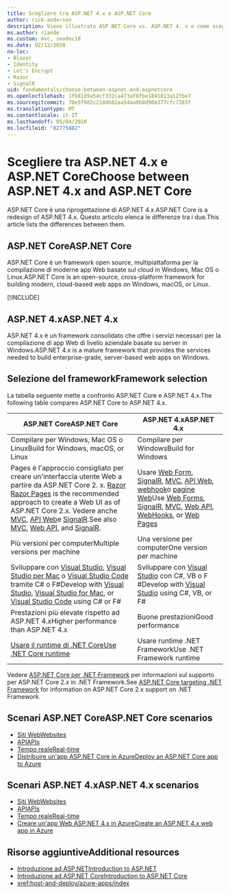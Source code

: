 ```yaml
---
title: Scegliere tra ASP.NET 4.x e ASP.NET Core
author: rick-anderson
description: Viene illustrato ASP.NET Core vs. ASP.NET 4. x e come scegliere tra di essi.
ms.author: riande
ms.custom: mvc, seodec18
ms.date: 02/12/2020
no-loc:
- Blazor
- Identity
- Let's Encrypt
- Razor
- SignalR
uid: fundamentals/choose-between-aspnet-and-aspnetcore
ms.openlocfilehash: 1fb81d5a54cf332ca473af8fbe1841813a127be7
ms.sourcegitcommit: 70e5f982c218db82aa54aa8b8d96b377cfc7283f
ms.translationtype: MT
ms.contentlocale: it-IT
ms.lasthandoff: 05/04/2020
ms.locfileid: "82775882"
---
```

# <a name="choose-between-aspnet-4x-and-aspnet-core"></a><span data-ttu-id="87f3d-103">Scegliere tra ASP.NET 4.x e ASP.NET Core</span><span class="sxs-lookup"><span data-stu-id="87f3d-103">Choose between ASP.NET 4.x and ASP.NET Core</span></span>

<span data-ttu-id="87f3d-104">ASP.NET Core è una riprogettazione di ASP.NET 4.x.</span><span class="sxs-lookup"><span data-stu-id="87f3d-104">ASP.NET Core is a redesign of ASP.NET 4.x.</span></span> <span data-ttu-id="87f3d-105">Questo articolo elenca le differenze tra i due.</span><span class="sxs-lookup"><span data-stu-id="87f3d-105">This article lists the differences between them.</span></span>

## <a name="aspnet-core"></a><span data-ttu-id="87f3d-106">ASP.NET Core</span><span class="sxs-lookup"><span data-stu-id="87f3d-106">ASP.NET Core</span></span>

<span data-ttu-id="87f3d-107">ASP.NET Core è un framework open source, multipiattaforma per la compilazione di moderne app Web basate sul cloud in Windows, Mac OS o Linux.</span><span class="sxs-lookup"><span data-stu-id="87f3d-107">ASP.NET Core is an open-source, cross-platform framework for building modern, cloud-based web apps on Windows, macOS, or Linux.</span></span>

[!INCLUDE[](~/includes/benefits.md)]

## <a name="aspnet-4x"></a><span data-ttu-id="87f3d-108">ASP.NET 4.x</span><span class="sxs-lookup"><span data-stu-id="87f3d-108">ASP.NET 4.x</span></span>

<span data-ttu-id="87f3d-109">ASP.NET 4.x è un framework consolidato che offre i servizi necessari per la compilazione di app Web di livello aziendale basate su server in Windows.</span><span class="sxs-lookup"><span data-stu-id="87f3d-109">ASP.NET 4.x is a mature framework that provides the services needed to build enterprise-grade, server-based web apps on Windows.</span></span>

## <a name="framework-selection"></a><span data-ttu-id="87f3d-110">Selezione del framework</span><span class="sxs-lookup"><span data-stu-id="87f3d-110">Framework selection</span></span>

<span data-ttu-id="87f3d-111">La tabella seguente mette a confronto ASP.NET Core e ASP.NET 4.x.</span><span class="sxs-lookup"><span data-stu-id="87f3d-111">The following table compares ASP.NET Core to ASP.NET 4.x.</span></span>

| <span data-ttu-id="87f3d-112">ASP.NET Core</span><span class="sxs-lookup"><span data-stu-id="87f3d-112">ASP.NET Core</span></span> | <span data-ttu-id="87f3d-113">ASP.NET 4.x</span><span class="sxs-lookup"><span data-stu-id="87f3d-113">ASP.NET 4.x</span></span> |
|---|---|
|<span data-ttu-id="87f3d-114">Compilare per Windows, Mac OS o Linux</span><span class="sxs-lookup"><span data-stu-id="87f3d-114">Build for Windows, macOS, or Linux</span></span>|<span data-ttu-id="87f3d-115">Compilare per Windows</span><span class="sxs-lookup"><span data-stu-id="87f3d-115">Build for Windows</span></span>|
|<span data-ttu-id="87f3d-116">Pages è l'approccio consigliato per creare un'interfaccia utente Web a partire da ASP.NET Core 2. x. [ Razor ](xref:razor-pages/index)</span><span class="sxs-lookup"><span data-stu-id="87f3d-116">[Razor Pages](xref:razor-pages/index) is the recommended approach to create a Web UI as of ASP.NET Core 2.x.</span></span> <span data-ttu-id="87f3d-117">Vedere anche [MVC](xref:mvc/overview), [API Web](xref:tutorials/first-web-api)e [SignalR](xref:signalr/introduction).</span><span class="sxs-lookup"><span data-stu-id="87f3d-117">See also [MVC](xref:mvc/overview), [Web API](xref:tutorials/first-web-api), and [SignalR](xref:signalr/introduction).</span></span>|<span data-ttu-id="87f3d-118">Usare [Web Form](/aspnet/web-forms), [SignalR](/aspnet/signalr), [MVC](/aspnet/mvc), [API Web](/aspnet/web-api/), [webhook](/aspnet/webhooks/)o [pagine Web](/aspnet/web-pages)</span><span class="sxs-lookup"><span data-stu-id="87f3d-118">Use [Web Forms](/aspnet/web-forms), [SignalR](/aspnet/signalr), [MVC](/aspnet/mvc), [Web API](/aspnet/web-api/), [WebHooks](/aspnet/webhooks/), or [Web Pages](/aspnet/web-pages)</span></span>|
|<span data-ttu-id="87f3d-119">Più versioni per computer</span><span class="sxs-lookup"><span data-stu-id="87f3d-119">Multiple versions per machine</span></span>|<span data-ttu-id="87f3d-120">Una versione per computer</span><span class="sxs-lookup"><span data-stu-id="87f3d-120">One version per machine</span></span>|
|<span data-ttu-id="87f3d-121">Sviluppare con [Visual Studio](https://visualstudio.microsoft.com/vs/), [Visual Studio per Mac](https://visualstudio.microsoft.com/vs/mac/) o [Visual Studio Code](https://code.visualstudio.com/) tramite C# o F#</span><span class="sxs-lookup"><span data-stu-id="87f3d-121">Develop with [Visual Studio](https://visualstudio.microsoft.com/vs/), [Visual Studio for Mac](https://visualstudio.microsoft.com/vs/mac/), or [Visual Studio Code](https://code.visualstudio.com/) using C# or F#</span></span>|<span data-ttu-id="87f3d-122">Sviluppare con [Visual Studio](https://visualstudio.microsoft.com/vs/) con C#, VB o F #</span><span class="sxs-lookup"><span data-stu-id="87f3d-122">Develop with [Visual Studio](https://visualstudio.microsoft.com/vs/) using C#, VB, or F#</span></span>|
|<span data-ttu-id="87f3d-123">Prestazioni più elevate rispetto ad ASP.NET 4.x</span><span class="sxs-lookup"><span data-stu-id="87f3d-123">Higher performance than ASP.NET 4.x</span></span>|<span data-ttu-id="87f3d-124">Buone prestazioni</span><span class="sxs-lookup"><span data-stu-id="87f3d-124">Good performance</span></span>|
|[<span data-ttu-id="87f3d-125">Usare il runtime di .NET Core</span><span class="sxs-lookup"><span data-stu-id="87f3d-125">Use .NET Core runtime</span></span>](/dotnet/standard/choosing-core-framework-server)|<span data-ttu-id="87f3d-126">Usare runtime .NET Framework</span><span class="sxs-lookup"><span data-stu-id="87f3d-126">Use .NET Framework runtime</span></span>|

<span data-ttu-id="87f3d-127">Vedere [ASP.NET Core per .NET Framework](xref:index#target-framework) per informazioni sul supporto per ASP.NET Core 2.x in .NET Framework.</span><span class="sxs-lookup"><span data-stu-id="87f3d-127">See [ASP.NET Core targeting .NET Framework](xref:index#target-framework) for information on ASP.NET Core 2.x support on .NET Framework.</span></span>

## <a name="aspnet-core-scenarios"></a><span data-ttu-id="87f3d-128">Scenari ASP.NET Core</span><span class="sxs-lookup"><span data-stu-id="87f3d-128">ASP.NET Core scenarios</span></span>

* [<span data-ttu-id="87f3d-129">Siti Web</span><span class="sxs-lookup"><span data-stu-id="87f3d-129">Websites</span></span>](xref:tutorials/first-mvc-app/index)
* [<span data-ttu-id="87f3d-130">API</span><span class="sxs-lookup"><span data-stu-id="87f3d-130">APIs</span></span>](xref:tutorials/first-web-api)
* [<span data-ttu-id="87f3d-131">Tempo reale</span><span class="sxs-lookup"><span data-stu-id="87f3d-131">Real-time</span></span>](xref:signalr/introduction)
* [<span data-ttu-id="87f3d-132">Distribuire un'app ASP.NET Core in Azure</span><span class="sxs-lookup"><span data-stu-id="87f3d-132">Deploy an ASP.NET Core app to Azure</span></span>](/azure/app-service/app-service-web-get-started-dotnet)

## <a name="aspnet-4x-scenarios"></a><span data-ttu-id="87f3d-133">Scenari ASP.NET 4.x</span><span class="sxs-lookup"><span data-stu-id="87f3d-133">ASP.NET 4.x scenarios</span></span>

* [<span data-ttu-id="87f3d-134">Siti Web</span><span class="sxs-lookup"><span data-stu-id="87f3d-134">Websites</span></span>](/aspnet/mvc)
* [<span data-ttu-id="87f3d-135">API</span><span class="sxs-lookup"><span data-stu-id="87f3d-135">APIs</span></span>](/aspnet/web-api)
* [<span data-ttu-id="87f3d-136">Tempo reale</span><span class="sxs-lookup"><span data-stu-id="87f3d-136">Real-time</span></span>](/aspnet/signalr)
* [<span data-ttu-id="87f3d-137">Creare un'app Web ASP.NET 4.x in Azure</span><span class="sxs-lookup"><span data-stu-id="87f3d-137">Create an ASP.NET 4.x web app in Azure</span></span>](/azure/app-service/app-service-web-get-started-dotnet-framework)

## <a name="additional-resources"></a><span data-ttu-id="87f3d-138">Risorse aggiuntive</span><span class="sxs-lookup"><span data-stu-id="87f3d-138">Additional resources</span></span>

* [<span data-ttu-id="87f3d-139">Introduzione ad ASP.NET</span><span class="sxs-lookup"><span data-stu-id="87f3d-139">Introduction to ASP.NET</span></span>](/aspnet/overview)
* [<span data-ttu-id="87f3d-140">Introduzione ad ASP.NET Core</span><span class="sxs-lookup"><span data-stu-id="87f3d-140">Introduction to ASP.NET Core</span></span>](xref:index)
* <xref:host-and-deploy/azure-apps/index>

